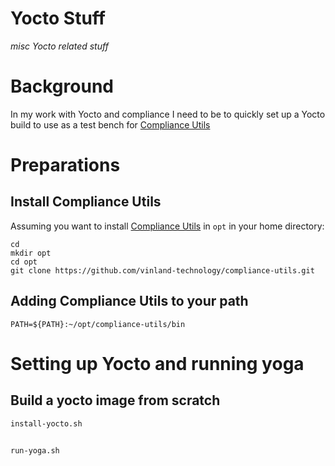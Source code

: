 # Yocto Stuff

*misc Yocto related stuff*

# Background

In my work with Yocto and compliance I need to be to quickly set up a
Yocto build to use as a test bench for [Compliance Utils](https://github.com/vinland-technology/compliance-utils)

# Preparations

## Install Compliance Utils

Assuming you want to install [Compliance Utils](https://github.com/vinland-technology/compliance-utils) in `opt` in your home directory:

```
cd
mkdir opt
cd opt
git clone https://github.com/vinland-technology/compliance-utils.git
```

## Adding Compliance Utils to your path

```
PATH=${PATH}:~/opt/compliance-utils/bin
```

# Setting up Yocto and running yoga

## Build a yocto image from scratch

```
install-yocto.sh
```

## 

```
run-yoga.sh
```
